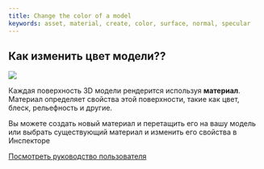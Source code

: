 ```yaml
---
title: Change the color of a model
keywords: asset, material, create, color, surface, normal, specular
---
```


## Как изменить цвет модели??

<img src="https://playcanvas.com/static-assets/instructions/change_material.gif"/>

Каждая поверхность 3D модели рендерится используя **материал**. Материал определяет свойства этой поверхности, такие как цвет, блеск, рельефность и другие.

Вы можете создать новый материал и перетащить его на вашу модель или выбрать существующий материал и изменить его свойства в Инспекторе

<a class="docs" href="http://developer.playcanvas.com/en/user-manual/assets/materials/" target="_blank">Посмотреть руководство пользователя</a>

